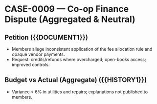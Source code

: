 # CASE-0009 — Co-op Finance Dispute (Aggregated & Neutral)

## Petition ({{DOCUMENT1}})
- Members allege inconsistent application of the fee allocation rule and opaque vendor payments.
- Request: credits/refunds where overcharged; open-books access; improved controls.

## Budget vs Actual (Aggregate) ({{HISTORY1}})
- Variance > 6% in utilities and repairs; explanations not published to members.
